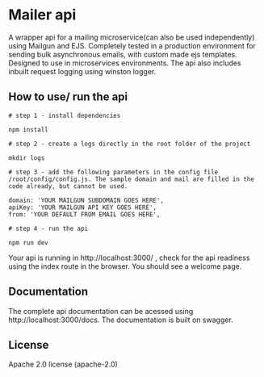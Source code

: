 # Mailer api

A wrapper api for a mailing microservice(can also be used independently) using Mailgun and EJS. Completely tested in a production environment for sending bulk asynchronous emails, with custom made ejs templates. Designed to use in microservices environments. The api also includes inbuilt request logging using winston logger.


## How to use/ run the api
    # step 1 - install dependencies
    
    npm install

    # step 2 - create a logs directly in the root folder of the project
    
    mkdir logs

    # step 3 - add the following parameters in the config file /root/config/config.js. The sample domain and mail are filled in the code already, but cannot be used.
    
    domain: 'YOUR MAILGUN SUBDOMAIN GOES HERE',
    apiKey: 'YOUR MAILGUN API KEY GOES HERE',
    from: 'YOUR DEFAULT FROM EMAIL GOES HERE',

    # step 4 - run the api

    npm run dev

Your api is running in http://localhost:3000/ , check for the api readiness using the index route in the browser. You should see a welcome page.

## Documentation

The complete api documentation can be acessed using http://localhost:3000/docs. The documentation is built on swagger.

## License
Apache 2.0 license (apache-2.0)









